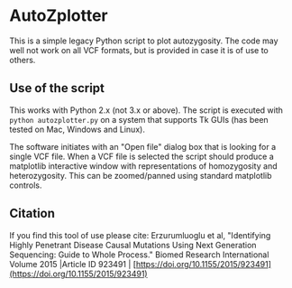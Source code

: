 # AutoZplotter

This is a simple legacy Python script to plot autozygosity. The code may well not work on all VCF formats, but is provided in case it is of use to others.

## Use of the script

This works with Python 2.x (not 3.x or above). The script is executed with ```python autozplotter.py``` on a system that supports Tk GUIs (has been tested on Mac, 
Windows and Linux). 

The software initiates with an "Open file" dialog box that is looking for a single VCF file. When a VCF file is selected the script should produce a matplotlib interactive 
window with representations of homozygosity and heterozygosity. This can be zoomed/panned using standard matplotlib controls.

## Citation

If you find this tool of use please cite: Erzurumluoglu et al, "Identifying Highly Penetrant Disease Causal Mutations Using Next Generation Sequencing: Guide to Whole Process." Biomed Research International Volume 2015 |Article ID 923491 | [https://doi.org/10.1155/2015/923491](https://doi.org/10.1155/2015/923491)
